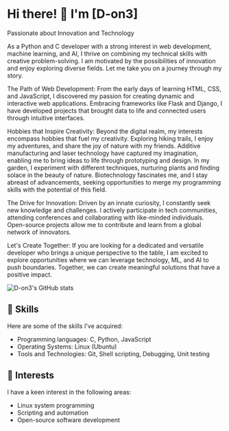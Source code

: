 # Hi there! 👋 I'm [D-on3]

Passionate about Innovation and Technology

As a Python and C developer with a strong interest in web development, machine learning, and AI, I thrive on combining my technical skills with creative problem-solving. I am motivated by the possibilities of innovation and enjoy exploring diverse fields. Let me take you on a journey through my story.

The Path of Web Development:
From the early days of learning HTML, CSS, and JavaScript, I discovered my passion for creating dynamic and interactive web applications. Embracing frameworks like Flask and Django, I have developed projects that brought data to life and connected users through intuitive interfaces.
<!-- 
Unveiling the Power of Machine Learning:
Delving into the realm of machine learning and AI, I found a world where algorithms could unravel patterns and insights from vast data. With scikit-learn, TensorFlow, and PyTorch as my tools, I have tackled challenges ranging from image recognition to predictive analytics.
-->
Hobbies that Inspire Creativity:
Beyond the digital realm, my interests encompass hobbies that fuel my creativity. Exploring hiking trails, I enjoy my adventures, and share the joy of nature with my friends. Additive manufacturing and laser technology have captured my imagination, enabling me to bring ideas to life through prototyping and design. In my garden, I experiment with different techniques, nurturing plants and finding solace in the beauty of nature. Biotechnology fascinates me, and I stay abreast of advancements, seeking opportunities to merge my programming skills with the potential of this field.

The Drive for Innovation:
Driven by an innate curiosity, I constantly seek new knowledge and challenges. I actively participate in tech communities, attending conferences and collaborating with like-minded individuals. Open-source projects allow me to contribute and learn from a global network of innovators.

Let's Create Together:
If you are looking for a dedicated and versatile developer who brings a unique perspective to the table, I am excited to explore opportunities where we can leverage technology, ML, and AI to push boundaries. Together, we can create meaningful solutions that have a positive impact.

![D-on3's GitHub stats](https://github-readme-stats.vercel.app/api?username=anuraghazra&show_icons=true&theme=dark)
<!--
## 💼 Experience

- [Company/Organization 1](link): Briefly describe your role, responsibilities, and notable projects you worked on.
- [Company/Organization 2](link): Briefly describe your role, responsibilities, and notable projects you worked on.
-->
## 🔧 Skills

Here are some of the skills I've acquired:

- Programming languages: C, Python, JavaScript
- Operating Systems: Linux (Ubuntu)
- Tools and Technologies: Git, Shell scripting, Debugging, Unit testing

## 🌱 Interests

I have a keen interest in the following areas:

- Linux system programming
- Scripting and automation
- Open-source software development
<!--
## 🚀 Projects

Here are a few projects I've worked on:

- [Project 1](link): Provide a brief overview of the project, its purpose, features, and technologies used.
- [Project 2](link): Provide a brief overview of the project, its purpose, features, and technologies used.

Feel free to explore my repositories for more projects!

## 📫 Let's Connect

- LinkedIn: [Your LinkedIn profile URL](link)
- Email: [Your email address](mailto:your@email.com)

Feel free to reach out to me if you have any questions, project ideas, or just want to connect!


[![Top Langs](https://github-readme-stats-git-masterrstaa-rickstaa.vercel.app/api/top-langs/?username=D-on3)](https://github.com/D-on3/github-readme-stats&theme=tokyonight)




-->

<!--
**D-on3/D-on3** is a ✨ _special_ ✨ repository because its `README.md` (this file) appears on your GitHub profile.

Here are some ideas to get you started:

- 🔭 I’m currently working on ...
- 🌱 I’m currently learning ...
- 👯 I’m looking to collaborate on ...
- 🤔 I’m looking for help with ...
- 💬 Ask me about ...
- 📫 How to reach me: ...
- 😄 Pronouns: ...
- ⚡ Fun fact: ...
-->

<!--START_SECTION:language_stats
![D-on3's GitHub stats](https://github-readme-stats.vercel.app/api?username=D-on3&show_icons=true&theme=tokyonight)
END_SECTION:language_stats
<a href="https://app.daily.dev/on3"><img src="https://api.daily.dev/devcards/e8044c897f04495daa82e0fea4bd976b.png?r=x3j" width="400" alt="Deyan Nedyalkov's Dev Card"/></a>-->
